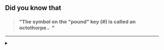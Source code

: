 ## Did you know that

<h3>
  <blockquote>
<!--START_SECTION:debris-->                                                                                                                                                                  
"The symbol on the "pound" key (#) is called an octothorpe..  "
<!--END_SECTION:debris-->
  </blockquote>
</h3>

-----

<details>
  <summary></summary>

<img src="https://github-readme-stats.vercel.app/api?show_icons=true&hide=issues&username=ekickx"> <img src="https://github-readme-stats.vercel.app/api/top-langs/?layout=compact&username=ekickx">

</details>
